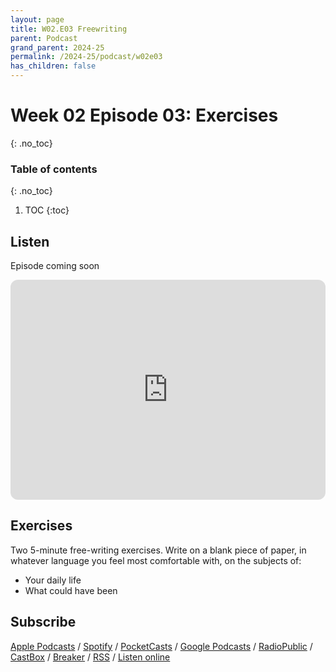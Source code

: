 ```yaml
---
layout: page
title: W02.E03 Freewriting
parent: Podcast
grand_parent: 2024-25
permalink: /2024-25/podcast/w02e03
has_children: false
---
```



# Week 02 Episode 03: Exercises
{: .no_toc}

### Table of contents
{: .no_toc}

1. TOC
{:toc}

## Listen

Episode coming soon

<iframe style="border-radius:12px" src="https://open.spotify.com/embed/episode/6u5DTAxDtZm7ykM2zop2eb?utm_source=generator" width="100%" height="352" frameBorder="0" allowfullscreen="" allow="autoplay; clipboard-write; encrypted-media; fullscreen; picture-in-picture" loading="lazy"></iframe>

## Exercises

Two 5-minute free-writing exercises. Write on a blank piece of paper, in whatever language you feel most comfortable with, on the subjects of:

- Your daily life
- What could have been

## Subscribe

[Apple Podcasts](https://podcasts.apple.com/gb/podcast/parallel-worlds/id1504529134) / [Spotify](https://open.spotify.com/show/3L3RhKaoqQZoU9fIcLuZjz) / [PocketCasts](https://pca.st/ha20534r) / [Google Podcasts](https://www.google.com/podcasts?feed=aHR0cHM6Ly9hbmNob3IuZm0vcy8xODg0YjAwOC9wb2RjYXN0L3Jzcw%3D%3D) / [RadioPublic](https://radiopublic.com/parallel-worlds-WzVy1K) / [CastBox](https://castbox.fm/channel/id2710471?utm_source=podcaster&utm_medium=dlink&utm_campaign=c_2710471&utm_content=Parallel%20Worlds-CastBox_FM) / [Breaker](https://www.breaker.audio/parallel-worlds) / [RSS](https://anchor.fm/s/1884b008/podcast/rss) / [Listen online](https://anchor.fm/olliepalmer)
